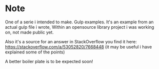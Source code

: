 # Note
One of a serie i intended to make. Gulp examples.
It's an example from an actual gulp file i wrote, Within an opensource library project i was working on, not made public yet.

Also it's a source for an answer in StackOverflow you find it here: https://stackoverflow.com/a/53052820/7668448 (it may be useful i have explained some of the points)

A better boiler plate is to be expected soon!
